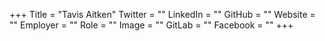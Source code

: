 +++
Title = "Tavis Aitken"
Twitter = ""
LinkedIn = ""
GitHub = ""
Website = ""
Employer = ""
Role = ""
Image = ""
GitLab = ""
Facebook = ""
+++

